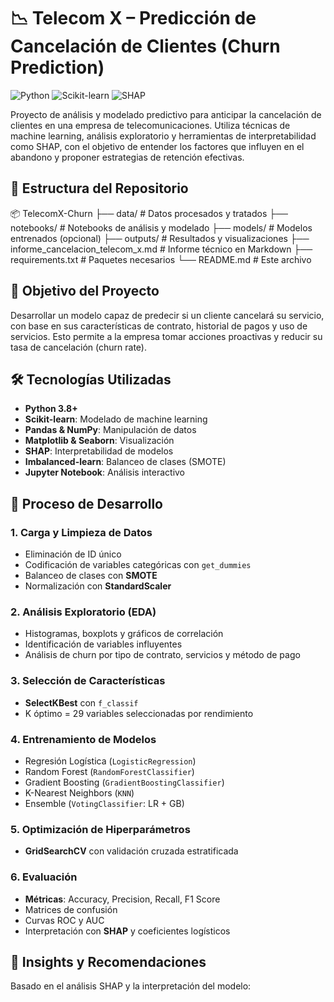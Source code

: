 # 📉 Telecom X – Predicción de Cancelación de Clientes (Churn Prediction)

![Python](https://img.shields.io/badge/Python-3.x-blue?style=for-the-badge&logo=python)
![Scikit-learn](https://img.shields.io/badge/Scikit--Learn-1.2+-orange?style=for-the-badge&logo=scikit-learn)
![SHAP](https://img.shields.io/badge/SHAP-0.41+-red?style=for-the-badge)

Proyecto de análisis y modelado predictivo para anticipar la cancelación de clientes en una empresa de telecomunicaciones. Utiliza técnicas de machine learning, análisis exploratorio y herramientas de interpretabilidad como SHAP, con el objetivo de entender los factores que influyen en el abandono y proponer estrategias de retención efectivas.

## 📁 Estructura del Repositorio
📦 TelecomX-Churn
├── data/ # Datos procesados y tratados
├── notebooks/ # Notebooks de análisis y modelado
├── models/ # Modelos entrenados (opcional)
├── outputs/ # Resultados y visualizaciones
├── informe_cancelacion_telecom_x.md # Informe técnico en Markdown
├── requirements.txt # Paquetes necesarios
└── README.md # Este archivo


## 🧠 Objetivo del Proyecto

Desarrollar un modelo capaz de predecir si un cliente cancelará su servicio, con base en sus características de contrato, historial de pagos y uso de servicios. Esto permite a la empresa tomar acciones proactivas y reducir su tasa de cancelación (churn rate).

## 🛠️ Tecnologías Utilizadas

- **Python 3.8+**
- **Scikit-learn**: Modelado de machine learning
- **Pandas & NumPy**: Manipulación de datos
- **Matplotlib & Seaborn**: Visualización
- **SHAP**: Interpretabilidad de modelos
- **Imbalanced-learn**: Balanceo de clases (SMOTE)
- **Jupyter Notebook**: Análisis interactivo

## 🧪 Proceso de Desarrollo

### 1. Carga y Limpieza de Datos
- Eliminación de ID único
- Codificación de variables categóricas con `get_dummies`
- Balanceo de clases con **SMOTE**
- Normalización con **StandardScaler**

### 2. Análisis Exploratorio (EDA)
- Histogramas, boxplots y gráficos de correlación
- Identificación de variables influyentes
- Análisis de churn por tipo de contrato, servicios y método de pago

### 3. Selección de Características
- **SelectKBest** con `f_classif`
- K óptimo = 29 variables seleccionadas por rendimiento

### 4. Entrenamiento de Modelos
- Regresión Logística (`LogisticRegression`)
- Random Forest (`RandomForestClassifier`)
- Gradient Boosting (`GradientBoostingClassifier`)
- K-Nearest Neighbors (`KNN`)
- Ensemble (`VotingClassifier`: LR + GB)

### 5. Optimización de Hiperparámetros
- **GridSearchCV** con validación cruzada estratificada

### 6. Evaluación
- **Métricas**: Accuracy, Precision, Recall, F1 Score
- Matrices de confusión
- Curvas ROC y AUC
- Interpretación con **SHAP** y coeficientes logísticos

## 🎯 Insights y Recomendaciones

Basado en el análisis SHAP y la interpretación del modelo:
